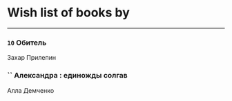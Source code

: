 # Wish list of books by [](https://ok.ru/profile/536771522733)
---

### `10` Обитель
Захар Прилепин

### `` Александра : единожды солгав
Алла Демченко

